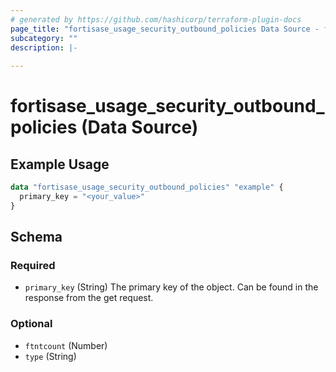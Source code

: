 ```yaml
---
# generated by https://github.com/hashicorp/terraform-plugin-docs
page_title: "fortisase_usage_security_outbound_policies Data Source - fortisase"
subcategory: ""
description: |-
  
---
```


# fortisase_usage_security_outbound_policies (Data Source)



## Example Usage

```terraform
data "fortisase_usage_security_outbound_policies" "example" {
  primary_key = "<your_value>"
}
```

<!-- schema generated by tfplugindocs -->
## Schema

### Required

- `primary_key` (String) The primary key of the object. Can be found in the response from the get request.

### Optional

- `ftntcount` (Number)
- `type` (String)
